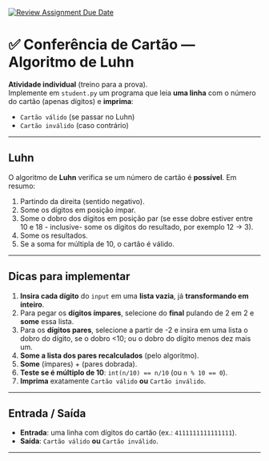 [![Review Assignment Due Date](https://classroom.github.com/assets/deadline-readme-button-22041afd0340ce965d47ae6ef1cefeee28c7c493a6346c4f15d667ab976d596c.svg)](https://classroom.github.com/a/AO1NYPlz)
# ✅ Conferência de Cartão — Algoritmo de Luhn

**Atividade individual** (treino para a prova).  
Implemente em `student.py` um programa que leia **uma linha** com o número do cartão (apenas dígitos) e **imprima**:

- `Cartão válido`  (se passar no Luhn)
- `Cartão inválido` (caso contrário)

---

## Luhn
O algoritmo de **Luhn** verifica se um número de cartão é **possível**. Em resumo:
1) Partindo da direita (sentido negativo).  
2) Some os dígitos em posição ímpar.  
3) Some o dobro dos dígitos em posição par (se esse dobre estiver entre 10 e 18 - inclusive- some os dígitos do resultado, por exemplo 12 -> 3).
4) Some os resultados.  
5) Se a soma for múltipla de 10, o cartão é válido.

---

## Dicas para implementar

1. **Insira cada dígito** do `input` em uma **lista vazia**, já **transformando em inteiro**.
2. Para pegar os **dígitos ímpares**, selecione do **final** pulando de 2 em 2 e **some** essa lista.
3. Para os **dígitos pares**, selecione a partir de -2 e insira em uma lista o dobro do dígito, se o dobro <10; ou o dobro do dígito menos dez mais um.
4. **Some a lista dos pares recalculados** (pelo algoritmo).
5. **Some** (ímpares) + (pares dobrada).
6. **Teste se é múltiplo de 10**: `int(n/10) == n/10` (ou `n % 10 == 0`).
7. **Imprima** exatamente `Cartão válido` **ou** `Cartão inválido`.


---

## Entrada / Saída
- **Entrada**: uma linha com dígitos do cartão (ex.: `4111111111111111`).  
- **Saída**: `Cartão válido` **ou** `Cartão inválido`.

---

